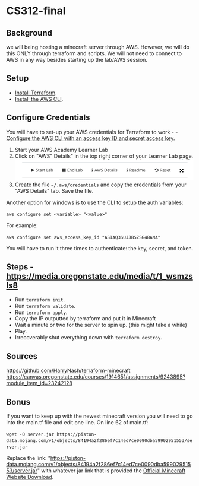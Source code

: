 # CS312-final


## Background
we will being hosting a minecraft server through AWS. However, we will do this ONLY through terraform and scripts. We will not need to connect to AWS in any way besides starting up the lab/AWS session.


## Setup
- [Install Terraform](https://learn.hashicorp.com/tutorials/terraform/install-cli).
- [Install the AWS CLI](https://docs.aws.amazon.com/cli/latest/userguide/install-cliv2.html).

## Configure Credentials

You will have to set-up your AWS credentials for Terraform to work - - [Configure the AWS CLI with an access key ID and secret access key](https://docs.aws.amazon.com/cli/latest/userguide/cli-configure-quickstart.html).
1. Start your AWS Academy Learner Lab
2. Click on "AWS" Details" in the top right corner of your Learner Lab page. ![preview](screenshot1.png)
3. Create the file `~/.aws/credentials` and copy the credentials from your "AWS Details" tab. Save the file.

Another option for windows is to use the CLI to setup the auth variables:

```aws configure set <variable> "<value>"```

For example:

```aws configure set aws_access_key_id "ASIAQ3SUJJBSZSG4BANA"```

You will have to run it three times to authenticate: the key, secret, and token.


## Steps - https://media.oregonstate.edu/media/t/1_wsmzsls8
- Run `terraform init`.
- Run `terraform validate`.
- Run `terraform apply`.
- Copy the IP outputted by terraform and put it in Minecraft
- Wait a minute or two for the server to spin up. (this might take a while)
- Play.
- Irrecoverably shut everything down with `terraform destroy`.

## Sources

https://github.com/HarryNash/terraform-minecraft
https://canvas.oregonstate.edu/courses/1914651/assignments/9243895?module_item_id=23242128

## Bonus
If you want to keep up with the newest minecraft version you will need to go into the main.tf file and edit one line.
On line 62 of main.tf:

`wget -O server.jar https://piston-data.mojang.com/v1/objects/84194a2f286ef7c14ed7ce0090dba59902951553/server.jar`

Replace the link: "https://piston-data.mojang.com/v1/objects/84194a2f286ef7c14ed7ce0090dba59902951553/server.jar" with whatever jar link that is provided the [Official Minecraft Website Download](https://www.minecraft.net/en-us/download/server).
